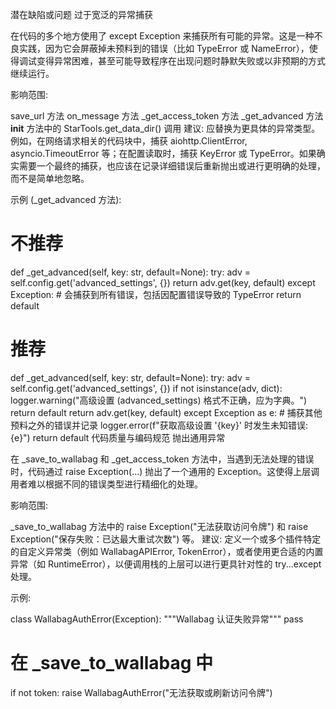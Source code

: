 潜在缺陷或问题
过于宽泛的异常捕获

在代码的多个地方使用了 except Exception 来捕获所有可能的异常。这是一种不良实践，因为它会屏蔽掉未预料到的错误（比如 TypeError 或 NameError），使得调试变得异常困难，甚至可能导致程序在出现问题时静默失败或以非预期的方式继续运行。

影响范围:

save_url 方法
on_message 方法
_get_access_token 方法
_get_advanced 方法
__init__ 方法中的 StarTools.get_data_dir() 调用
建议:
应替换为更具体的异常类型。例如，在网络请求相关的代码块中，捕获 aiohttp.ClientError, asyncio.TimeoutError 等；在配置读取时，捕获 KeyError 或 TypeError。如果确实需要一个最终的捕获，也应该在记录详细错误后重新抛出或进行更明确的处理，而不是简单地忽略。

示例 (_get_advanced 方法):

# 不推荐
def _get_advanced(self, key: str, default=None):
    try:
        adv = self.config.get('advanced_settings', {})
        return adv.get(key, default)
    except Exception: # 会捕获到所有错误，包括因配置错误导致的 TypeError
        return default

# 推荐
def _get_advanced(self, key: str, default=None):
    try:
        adv = self.config.get('advanced_settings', {})
        if not isinstance(adv, dict):
            logger.warning("高级设置 (advanced_settings) 格式不正确，应为字典。")
            return default
        return adv.get(key, default)
    except Exception as e:
        # 捕获其他预料之外的错误并记录
        logger.error(f"获取高级设置 '{key}' 时发生未知错误: {e}")
        return default
代码质量与编码规范
抛出通用异常

在 _save_to_wallabag 和 _get_access_token 方法中，当遇到无法处理的错误时，代码通过 raise Exception(...) 抛出了一个通用的 Exception。这使得上层调用者难以根据不同的错误类型进行精细化的处理。

影响范围:

_save_to_wallabag 方法中的 raise Exception("无法获取访问令牌") 和 raise Exception("保存失败：已达最大重试次数") 等。
建议:
定义一个或多个插件特定的自定义异常类（例如 WallabagAPIError, TokenError），或者使用更合适的内置异常（如 RuntimeError），以便调用栈的上层可以进行更具针对性的 try...except 处理。

示例:

class WallabagAuthError(Exception):
    """Wallabag 认证失败异常"""
    pass

# 在 _save_to_wallabag 中
if not token:
    raise WallabagAuthError("无法获取或刷新访问令牌")